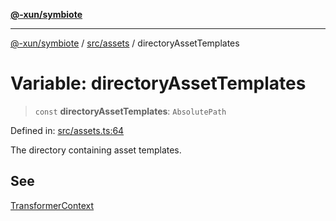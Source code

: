[**@-xun/symbiote**](../../../README.md)

***

[@-xun/symbiote](../../../README.md) / [src/assets](../README.md) / directoryAssetTemplates

# Variable: directoryAssetTemplates

> `const` **directoryAssetTemplates**: `AbsolutePath`

Defined in: [src/assets.ts:64](https://github.com/Xunnamius/symbiote/blob/10f876ec625b234388ec5689f4d10663cabb4139/src/assets.ts#L64)

The directory containing asset templates.

## See

[TransformerContext](../type-aliases/TransformerContext.md)
